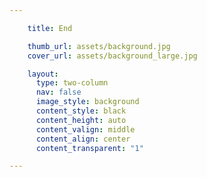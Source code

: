 ```yaml
---

    title: End

    thumb_url: assets/background.jpg
    cover_url: assets/background_large.jpg

    layout:
      type: two-column
      nav: false
      image_style: background
      content_style: black
      content_height: auto
      content_valign: middle
      content_align: center
      content_transparent: "1"

---
```

